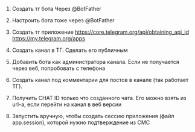 1. Создать тг бота
Через @BotFather

2. Настроить бота тоже через @BotFather

3. Создать тг приложение
https://core.telegram.org/api/obtaining_api_id
https://my.telegram.org/apps

4. Создать канал в ТГ. Сделать его публичным

5. Добавить бота как администратора канала.
Если не получается через веб, попробовать с телефона

6. Создать канал под комментарии для постов в канале (так работает ТГ).

7. Получить CHAT ID только что созданного чата. 
Его можно взять из url-а, если перейти на канал в веб версии

8. Запустить вручную, чтобы создать сессию приложения 
(файл app.session), которой нужно подтверждение из СМС